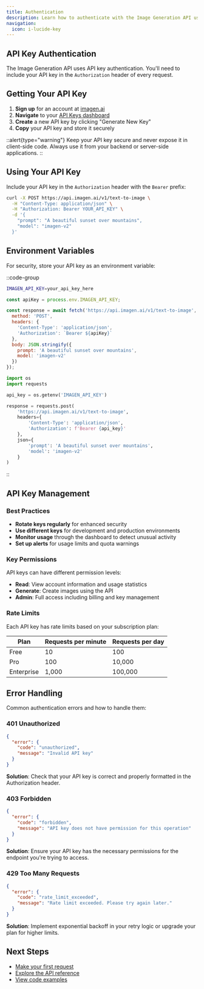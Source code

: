 ```yaml
---
title: Authentication
description: Learn how to authenticate with the Image Generation API using API keys.
navigation:
  icon: i-lucide-key
---
```


## API Key Authentication

The Image Generation API uses API key authentication. You'll need to include your API key in the `Authorization` header of every request.

## Getting Your API Key

1. **Sign up** for an account at [imagen.ai](https://imagen.ai)
2. **Navigate** to your [API Keys dashboard](https://imagen.ai/dashboard/api-keys)
3. **Create** a new API key by clicking "Generate New Key"
4. **Copy** your API key and store it securely

::alert{type="warning"}
Keep your API key secure and never expose it in client-side code. Always use it from your backend or server-side applications.
::

## Using Your API Key

Include your API key in the `Authorization` header with the `Bearer` prefix:

```bash
curl -X POST https://api.imagen.ai/v1/text-to-image \
  -H "Content-Type: application/json" \
  -H "Authorization: Bearer YOUR_API_KEY" \
  -d '{
    "prompt": "A beautiful sunset over mountains",
    "model": "imagen-v2"
  }'
```

## Environment Variables

For security, store your API key as an environment variable:

::code-group

```bash [.env]
IMAGEN_API_KEY=your_api_key_here
```

```javascript [Node.js]
const apiKey = process.env.IMAGEN_API_KEY;

const response = await fetch('https://api.imagen.ai/v1/text-to-image', {
  method: 'POST',
  headers: {
    'Content-Type': 'application/json',
    'Authorization': `Bearer ${apiKey}`
  },
  body: JSON.stringify({
    prompt: 'A beautiful sunset over mountains',
    model: 'imagen-v2'
  })
});
```

```python [Python]
import os
import requests

api_key = os.getenv('IMAGEN_API_KEY')

response = requests.post(
    'https://api.imagen.ai/v1/text-to-image',
    headers={
        'Content-Type': 'application/json',
        'Authorization': f'Bearer {api_key}'
    },
    json={
        'prompt': 'A beautiful sunset over mountains',
        'model': 'imagen-v2'
    }
)
```

::

## API Key Management

### Best Practices

- **Rotate keys regularly** for enhanced security
- **Use different keys** for development and production environments
- **Monitor usage** through the dashboard to detect unusual activity
- **Set up alerts** for usage limits and quota warnings

### Key Permissions

API keys can have different permission levels:

- **Read**: View account information and usage statistics
- **Generate**: Create images using the API
- **Admin**: Full access including billing and key management

### Rate Limits

Each API key has rate limits based on your subscription plan:

| Plan | Requests per minute | Requests per day |
|------|-------------------|------------------|
| Free | 10 | 100 |
| Pro | 100 | 10,000 |
| Enterprise | 1,000 | 100,000 |

## Error Handling

Common authentication errors and how to handle them:

### 401 Unauthorized

```json
{
  "error": {
    "code": "unauthorized",
    "message": "Invalid API key"
  }
}
```

**Solution**: Check that your API key is correct and properly formatted in the Authorization header.

### 403 Forbidden

```json
{
  "error": {
    "code": "forbidden",
    "message": "API key does not have permission for this operation"
  }
}
```

**Solution**: Ensure your API key has the necessary permissions for the endpoint you're trying to access.

### 429 Too Many Requests

```json
{
  "error": {
    "code": "rate_limit_exceeded",
    "message": "Rate limit exceeded. Please try again later."
  }
}
```

**Solution**: Implement exponential backoff in your retry logic or upgrade your plan for higher limits.

## Next Steps

- [Make your first request](/getting-started/quickstart)
- [Explore the API reference](/api-reference)
- [View code examples](/examples)
